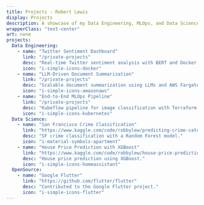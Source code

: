 ```yaml
---
title: Projects - Robert Lewis
display: Projects
description: A showcase of my Data Engineering, MLOps, and Data Science projects.
wrapperClass: "text-center"
art: none
projects:
  Data Engineering:
    - name: "Twitter Sentiment Dashboard"
      link: "/private-projects"
      desc: "Real-time Twitter sentiment analysis with BERT and Docker."
      icon: "i-simple-icons-docker"
    - name: "LLM-Driven Document Summarization"
      link: "/private-projects"
      desc: "Scalable document summarization using LLMs and AWS Fargate."
      icon: "i-simple-icons-amazonaws"
    - name: "End-to-End MLOps Pipeline"
      link: "/private-projects"
      desc: "Kubeflow pipeline for image classification with Terraform GPU clusters."
      icon: "i-simple-icons-kubernetes"
  Data Science:
    - name: "San Francisco Crime Classification"
      link: "https://www.kaggle.com/code/robbylew/predicting-crime-categories-using-random-forest"
      desc: "SF crime classification with a Random Forest model."
      icon: "i-material-symbols-apartment"
    - name: "House Price Prediction with XGBoost"
      link: "https://www.kaggle.com/code/robbylew/house-price-predictions-xgboost"
      desc: "House price prediction using XGBoost."
      icon: "i-simple-icons-homeassistant"
  OpenSource:
    - name: "Google Flutter"
      link: "https://github.com/flutter/flutter"
      desc: "Contributed to the Google Flutter project."
      icon: "i-simple-icons-flutter"
---
```


<!-- @layout-full-width -->
<ListProjects :projects="frontmatter.projects" />
